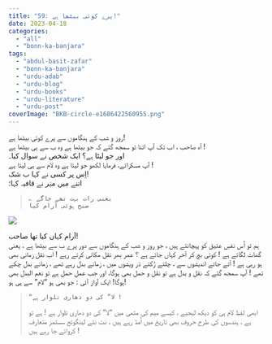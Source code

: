 ```yaml
---
title: "59: پرے کوئی بیٹھا ہے!"
date: 2023-04-18
categories: 
  - "all"
  - "bonn-ka-banjara"
tags: 
  - "abdul-basit-zafar"
  - "bonn-ka-banjara"
  - "urdu-adab"
  - "urdu-blog"
  - "urdu-books"
  - "urdu-literature"
  - "urdu-post"
coverImage: "BKB-circle-e1686422560955.png"
---
```


روز و شب کے ہنگاموں سے پرے کوئی بیٹھا ہے!  
آہ صاحب ، اب تک آپ اتنا تو سمجھ گئے کہ جو بیٹھا ہے وہ ب سے ہی بیٹھا ہے !  
اور جو لیٹا ہے؟ ایک شخص نے سوال کیا۔  
آپ مسکرائے، فرمایا لکھو جو لیٹا ہے وہ لام سے ہی لیٹا ہے !  
اِس پر کسی نے کہا ب شک!  
اتنے میں میؔر نے قافیہ کہا؛

> ```
> ؎ یعنی رات بہت تھے جاگے
> صبح ہوئی آرام کیا
> ```

![](images/DSC04658-1002x1024.jpeg)

آرام کہاں کیا تھا صاحب!  
ہم تو اُس نفسِ عتیق کو پہچانتے ہیں ، جو روز و شب کے ہنگاموں سے دور پرے ب سے بیٹھا ہے ، یعنی گھات لگائے ہے ! کوئی بچ کر آخر کہاں جائے ہے ؟ عمر بھر نقل مکانی کرتے رہے ! اب نقل زمانی بھی ہو رہی ہے ! آتے جاتے اندیشوں سے ، چلتے رُکتے دَر ویشوں میں ، زمانے بدل رہے تھے ، زمانے بدل چکے تھے ! آپ سمجھ گئے کہ نقل و بدل ہے تو نقل و حمل بھی ہوگا، اور جب عملِ حمل ہے تو نعم البدل بھی ہوگا! ایک آواز آئی : جو بھی ہو “لام” سے ہی ہو!

> ```
> “لا” کی دو دھاری تلوار ہے !
> ```
> 
>   
> ابھی لفظِ لام ہی کو دیکھ لیجیے ، کیسے میم کی مٹھی میں “لا” کی دو دھاری تلوار ہے ! ہے تو ہے ، ہندسوں کی طرح حروف بھی تاریخ میں اُمڈ رہے ہیں ، نت نئے لینگوئج سسٹمز متعارف کروائے جا رہے ہیں !

